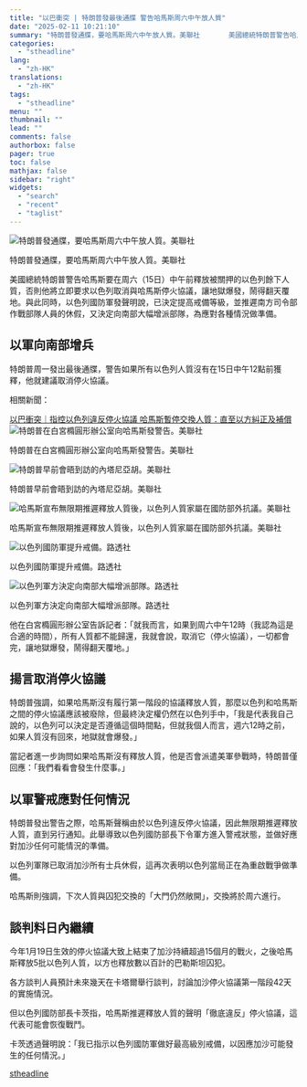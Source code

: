 ```yaml
---
title: "以巴衝突 | 特朗普發最後通牒 警告哈馬斯周六中午放人質"
date: "2025-02-11 10:21:10"
summary: "特朗普發通牒，要哈馬斯周六中午放人質。美聯社       美國總統特朗普警告哈馬斯要在周六（..."
categories:
  - "stheadline"
lang:
  - "zh-HK"
translations:
  - "zh-HK"
tags:
  - "stheadline"
menu: ""
thumbnail: ""
lead: ""
comments: false
authorbox: false
pager: true
toc: false
mathjax: false
sidebar: "right"
widgets:
  - "search"
  - "recent"
  - "taglist"
---
```


![特朗普發通牒，要哈馬斯周六中午放人質。美聯社](https://image.stheadline.com/f/680p0/0x0/100/none/6b257fab2595e37378df3de1b5677718/stheadline/inewsmedia/20250211/_2025021110132833680.jpg)

特朗普發通牒，要哈馬斯周六中午放人質。美聯社




美國總統特朗普警告哈馬斯要在周六（15日）中午前釋放被關押的以色列餘下人質，否則他將立即要求以色列取消與哈馬斯停火協議，讓地獄爆發，鬧得翻天覆地。與此同時，以色列國防軍發聲明說，已決定提高戒備等級，並推遲南方司令部作戰部隊人員的休假，又決定向南部大幅增派部隊，為應對各種情況做準備。

以軍向南部增兵
-------

特朗普周一發出最後通牒，警告如果所有以色列人質沒有在15日中午12點前獲釋，他就建議取消停火協議。

相關新聞：  

[以巴衝突｜指控以色列違反停火協議 哈馬斯暫停交換人質：直至以方糾正及補償](https://www.stheadline.com/realtime-world/3427587/)
 ![特朗普在白宮橢圓形辦公室向哈馬斯發警告。美聯社](https://image.hkhl.hk/f/1024p0/0x0/100/none/08bc80820246f3464255014cb8a33a5f/2025-02/a2_11.jpg)


特朗普在白宮橢圓形辦公室向哈馬斯發警告。美聯社



 ![特朗普早前會晤到訪的內塔尼亞胡。美聯社](https://image.hkhl.hk/f/1024p0/0x0/100/none/d114489251c7e20568bca949a0eb500b/2025-02/a3_13.jpg)


特朗普早前會晤到訪的內塔尼亞胡。美聯社



 ![哈馬斯宣布無限期推遲釋放人質後，以色列人質家屬在國防部外抗議。美聯社](https://image.hkhl.hk/f/1024p0/0x0/100/none/9c459f3e0e25d17e7b9b94d40e3deac5/2025-02/a4_7.jpg)


哈馬斯宣布無限期推遲釋放人質後，以色列人質家屬在國防部外抗議。美聯社



 ![以色列國防軍提升戒備。路透社](https://image.hkhl.hk/f/1024p0/0x0/100/none/e79e67397f6c2bdc3369c71f823546d7/2025-02/a5_5.JPG)


以色列國防軍提升戒備。路透社



 ![以色列軍方決定向南部大幅增派部隊。路透社](https://image.hkhl.hk/f/1024p0/0x0/100/none/28279006b23059b1ce498824dbcde0b8/2025-02/a6_3.jpg)


以色列軍方決定向南部大幅增派部隊。路透社




他在白宮橢圓形辦公室告訴記者：「就我而言，如果到周六中午12時（我認為這是合適的時間），所有人質都不能歸還，我就會說，取消它（停火協議），一切都會完，讓地獄爆發，鬧得翻天覆地。」

揚言取消停火協議
--------

特朗普強調，如果哈馬斯沒有履行第一階段的協議釋放人質，那麼以色列和哈馬斯之間的停火協議應該被廢除，但最終決定權仍然在以色列手中，「我是代表我自己說的，以色列可以決定是否遵循這個時間點，但就我個人而言，週六12時之前，如果人質沒有回來，地獄就會爆發。」

當記者進一步詢問如果哈馬斯沒有釋放人質，他是否會派遣美軍參戰時，特朗普僅回應：「我們看看會發生什麼事。」

以軍警戒應對任何情況
----------

特朗普發出警告之際，哈馬斯聲稱由於以色列違反停火協議，因此無限期推遲釋放人質，直到另行通知。此舉導致以色列國防部長下令軍方進入警戒狀態，並做好應對加沙任何可能情況的準備。

以色列軍隊已取消加沙所有士兵休假，這再次表明以色列當局正在為重啟戰爭做準備。

哈馬斯則強調，下次人質與囚犯交換的「大門仍然敞開」，交換將於周六進行。

談判料日內繼續
-------

今年1月19日生效的停火協議大致上結束了加沙持續超過15個月的戰火，之後哈馬斯釋放5批以色列人質，以方也釋放數以百計的巴勒斯坦囚犯。

各方談判人員預計未來幾天在卡塔爾舉行談判，討論加沙停火協議第一階段42天的實施情況。

但以色列國防部長卡茨指，哈馬斯推遲釋放人質的聲明「徹底違反」停火協議，這代表可能會恢復戰鬥。

卡茨透過聲明說：「我已指示以色列國防軍做好最高級別戒備，以因應加沙可能發生的任何情況。」

[stheadline](https://std.stheadline.com/realtime/article/2052023/即時-國際-以巴衝突-特朗普發最後通牒-警告哈馬斯周六中午放人質)
